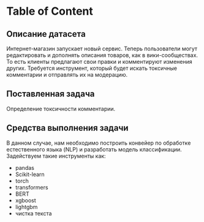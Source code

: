 # Table of Content

## Описание датасета
 
Интернет-магазин запускает новый сервис. Теперь пользователи могут редактировать и дополнять описания товаров, как в вики-сообществах. То есть клиенты предлагают свои правки и комментируют изменения других. Требуется инструмент, который будет искать токсичные комментарии и отправлять их на модерацию.

## Поставленная задача

Определение токсичности комментарии.

## Средства выполнения задачи

В данном случае, нам необходимо построить конвейер по обработке естественного языка (NLP) и разработать модель классификации. Задействуем такие инструменты как:

 * pandas
 * Scikit-learn
 * torch
 * transformers
 * BERT
 * xgboost
 * lightgbm
 * чистка текста